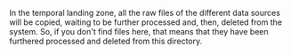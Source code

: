 In the temporal landing zone, all the raw files of the different data sources will be copied, waiting to be further processed and, then, deleted from the system. So, if you don't find files here, that means that they have been furthered processed and deleted from this directory.